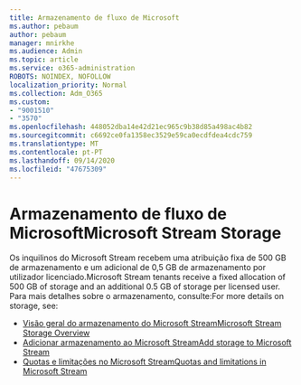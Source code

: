 ```yaml
---
title: Armazenamento de fluxo de Microsoft
ms.author: pebaum
author: pebaum
manager: mnirkhe
ms.audience: Admin
ms.topic: article
ms.service: o365-administration
ROBOTS: NOINDEX, NOFOLLOW
localization_priority: Normal
ms.collection: Adm_O365
ms.custom:
- "9001510"
- "3570"
ms.openlocfilehash: 448052dba14e42d21ec965c9b38d85a498ac4b82
ms.sourcegitcommit: c6692ce0fa1358ec3529e59ca0ecdfdea4cdc759
ms.translationtype: MT
ms.contentlocale: pt-PT
ms.lasthandoff: 09/14/2020
ms.locfileid: "47675309"
---
```

# <a name="microsoft-stream-storage"></a><span data-ttu-id="198bf-102">Armazenamento de fluxo de Microsoft</span><span class="sxs-lookup"><span data-stu-id="198bf-102">Microsoft Stream Storage</span></span>

<span data-ttu-id="198bf-103">Os inquilinos do Microsoft Stream recebem uma atribuição fixa de 500 GB de armazenamento e um adicional de 0,5 GB de armazenamento por utilizador licenciado.</span><span class="sxs-lookup"><span data-stu-id="198bf-103">Microsoft Stream tenants receive a fixed allocation of 500 GB of storage and an additional 0.5 GB of storage per licensed user.</span></span>
<span data-ttu-id="198bf-104">Para mais detalhes sobre o armazenamento, consulte:</span><span class="sxs-lookup"><span data-stu-id="198bf-104">For more details on storage, see:</span></span>

- [<span data-ttu-id="198bf-105">Visão geral do armazenamento do Microsoft Stream</span><span class="sxs-lookup"><span data-stu-id="198bf-105">Microsoft Stream Storage Overview</span></span>](https://docs.microsoft.com/stream/license-overview#storage)
- [<span data-ttu-id="198bf-106">Adicionar armazenamento ao Microsoft Stream</span><span class="sxs-lookup"><span data-stu-id="198bf-106">Add storage to Microsoft Stream</span></span>](https://docs.microsoft.com/stream/storage-add-on)
- [<span data-ttu-id="198bf-107">Quotas e limitações no Microsoft Stream</span><span class="sxs-lookup"><span data-stu-id="198bf-107">Quotas and limitations in Microsoft Stream</span></span>](https://docs.microsoft.com/stream/quotas-and-limitations)
